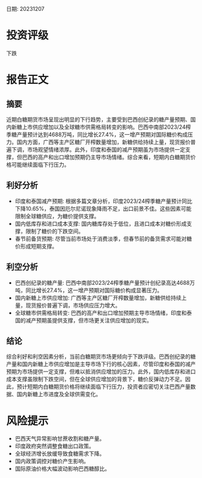 
日期: 20231207

# 投资评级

下跌

# 报告正文

## 摘要

近期白糖期货市场呈现出明显的下行趋势，主要受到巴西创纪录的糖产量预期、国内新糖上市供应增加以及全球糖市供需格局转变的影响。巴西中南部2023/24榨季糖产量预计达到4688万吨，同比增长27.4%，这一增产预期对国际糖价构成压力。国内方面，广西等主产区糖厂开榨数量增加，新糖供给持续上量，现货报价普遍下调，市场观望情绪浓厚。此外，印度和泰国的减产预期虽为市场提供一定支撑，但巴西的高产和出口增加预期仍主导市场情绪。综合来看，短期内白糖期货价格可能继续面临下行压力。

## 利好分析

* 印度和泰国减产预期: 根据多篇文章分析，印度2023/24榨季糖产量预计同比下降10.65%，泰国因厄尔尼诺现象降雨不足，出口前景不佳。这些因素可能限制全球糖供应，为糖价提供支撑。
* 国内低库存和进口成本支撑: 国内糖库存处于低位，且进口成本对糖价形成支撑，限制了糖价的下跌空间。
* 春节前备货预期: 尽管当前市场处于消费淡季，但春节前的备货需求可能对糖价形成短期支撑。

## 利空分析

* 巴西创纪录的糖产量: 巴西中南部2023/24榨季糖产量预计创纪录高达4688万吨，同比增长27.4%，这一增产预期对国际糖价构成显著压力。
* 国内新糖上市供应增加: 广西等主产区糖厂开榨数量增加，新糖供给持续上量，现货报价普遍下调，市场供应压力增大。
* 全球糖市供需格局转变: 巴西的高产和出口增加预期主导市场情绪，印度和泰国的减产预期虽提供支撑，但市场更关注供应增加的现实。

## 结论

综合利好和利空因素分析，当前白糖期货市场更倾向于下跌评级。巴西创纪录的糖产量和国内新糖上市供应增加是主导市场下行的核心因素，尽管印度和泰国的减产预期为市场提供一定支撑，但难以抵消供应增加的压力。此外，国内低库存和进口成本支撑虽限制下跌空间，但在全球供应增加的背景下，糖价反弹动力不足。因此，预计短期内白糖期货价格将继续面临下行压力，投资者应密切关注巴西产量数据、国内新糖上市进度及全球供需变化。

# 风险提示

* 巴西天气异常影响甘蔗收割和糖产量。
* 印度政府突然调整食糖出口政策。
* 全球经济增长放缓导致食糖需求下降。
* 国内政策调控对糖价产生影响。
* 国际原油价格大幅波动影响巴西糖醇比。
